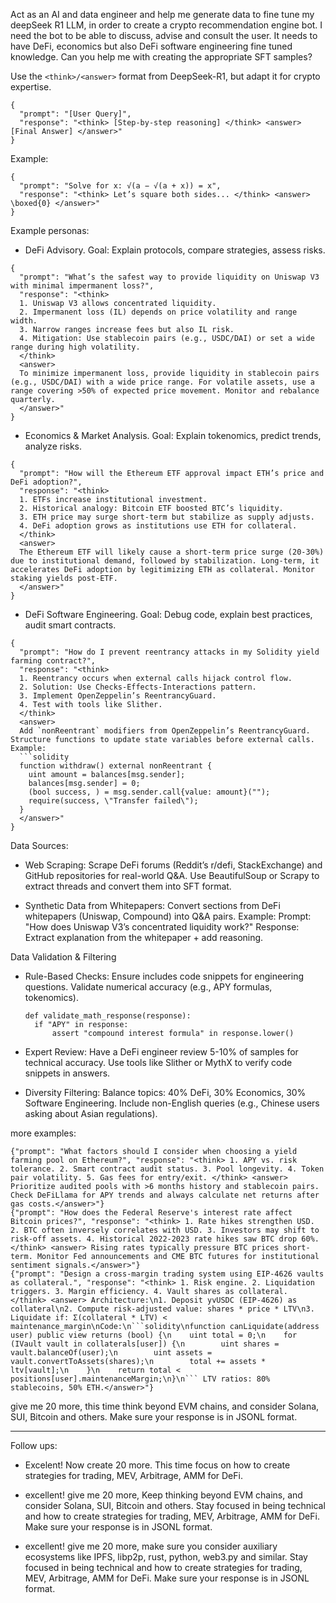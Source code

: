 Act as an AI and data engineer and help me generate data to fine tune my deepSeek R1 LLM, in order to create a crypto recommendation engine bot. I need the bot to be able to discuss, advise and consult the user. It needs to have DeFi, economics but also DeFi software engineering fine tuned knowledge. Can you help me with creating the appropriate SFT samples? 

Use the `<think>/<answer>` format from DeepSeek-R1, but adapt it for crypto expertise. 

```
{
  "prompt": "[User Query]",
  "response": "<think> [Step-by-step reasoning] </think> <answer> [Final Answer] </answer>"
}
```

Example:

```
{
  "prompt": "Solve for x: √(a − √(a + x)) = x",
  "response": "<think> Let’s square both sides... </think> <answer> \boxed{0} </answer>"
}
```

Example personas:

- DeFi Advisory. Goal: Explain protocols, compare strategies, assess risks.

```
{
  "prompt": "What’s the safest way to provide liquidity on Uniswap V3 with minimal impermanent loss?",
  "response": "<think> 
  1. Uniswap V3 allows concentrated liquidity. 
  2. Impermanent loss (IL) depends on price volatility and range width. 
  3. Narrow ranges increase fees but also IL risk. 
  4. Mitigation: Use stablecoin pairs (e.g., USDC/DAI) or set a wide range during high volatility.
  </think> 
  <answer> 
  To minimize impermanent loss, provide liquidity in stablecoin pairs (e.g., USDC/DAI) with a wide price range. For volatile assets, use a range covering >50% of expected price movement. Monitor and rebalance quarterly.
  </answer>"
}
```

- Economics & Market Analysis. Goal: Explain tokenomics, predict trends, analyze risks.

```
{
  "prompt": "How will the Ethereum ETF approval impact ETH’s price and DeFi adoption?",
  "response": "<think> 
  1. ETFs increase institutional investment. 
  2. Historical analogy: Bitcoin ETF boosted BTC’s liquidity. 
  3. ETH price may surge short-term but stabilize as supply adjusts. 
  4. DeFi adoption grows as institutions use ETH for collateral.
  </think> 
  <answer> 
  The Ethereum ETF will likely cause a short-term price surge (20-30%) due to institutional demand, followed by stabilization. Long-term, it accelerates DeFi adoption by legitimizing ETH as collateral. Monitor staking yields post-ETF.
  </answer>"
}
```

- DeFi Software Engineering. Goal: Debug code, explain best practices, audit smart contracts.

```
{
  "prompt": "How do I prevent reentrancy attacks in my Solidity yield farming contract?",
  "response": "<think> 
  1. Reentrancy occurs when external calls hijack control flow. 
  2. Solution: Use Checks-Effects-Interactions pattern. 
  3. Implement OpenZeppelin’s ReentrancyGuard. 
  4. Test with tools like Slither.
  </think> 
  <answer> 
  Add `nonReentrant` modifiers from OpenZeppelin’s ReentrancyGuard. Structure functions to update state variables before external calls. Example:
  ```solidity
  function withdraw() external nonReentrant {
    uint amount = balances[msg.sender];
    balances[msg.sender] = 0;
    (bool success, ) = msg.sender.call{value: amount}("");
    require(success, \"Transfer failed\");
  }
  </answer>"
}
```

Data Sources:

- Web Scraping:
  Scrape DeFi forums (Reddit’s r/defi, StackExchange) and GitHub repositories for real-world Q&A.
  Use BeautifulSoup or Scrapy to extract threads and convert them into SFT format.

- Synthetic Data from Whitepapers:
  Convert sections from DeFi whitepapers (Uniswap, Compound) into Q&A pairs.
  Example:
    Prompt: "How does Uniswap V3’s concentrated liquidity work?"
    Response: Extract explanation from the whitepaper + add <think> reasoning.

Data Validation & Filtering

- Rule-Based Checks:
  Ensure <answer> includes code snippets for engineering questions.
  Validate numerical accuracy (e.g., APY formulas, tokenomics).
  ```
  def validate_math_response(response):
    if "APY" in response:
        assert "compound interest formula" in response.lower()
  ```

- Expert Review:
  Have a DeFi engineer review 5-10% of samples for technical accuracy.
  Use tools like Slither or MythX to verify code snippets in answers.

- Diversity Filtering:
  Balance topics: 40% DeFi, 30% Economics, 30% Software Engineering.
  Include non-English queries (e.g., Chinese users asking about Asian regulations).

more examples:

```jsonl
{"prompt": "What factors should I consider when choosing a yield farming pool on Ethereum?", "response": "<think> 1. APY vs. risk tolerance. 2. Smart contract audit status. 3. Pool longevity. 4. Token pair volatility. 5. Gas fees for entry/exit. </think> <answer> Prioritize audited pools with >6 months history and stablecoin pairs. Check DeFiLlama for APY trends and always calculate net returns after gas costs.</answer>"}
{"prompt": "How does the Federal Reserve's interest rate affect Bitcoin prices?", "response": "<think> 1. Rate hikes strengthen USD. 2. BTC often inversely correlates with USD. 3. Investors may shift to risk-off assets. 4. Historical 2022-2023 rate hikes saw BTC drop 60%. </think> <answer> Rising rates typically pressure BTC prices short-term. Monitor Fed announcements and CME BTC futures for institutional sentiment signals.</answer>"}
{"prompt": "Design a cross-margin trading system using EIP-4626 vaults as collateral.", "response": "<think> 1. Risk engine. 2. Liquidation triggers. 3. Margin efficiency. 4. Vault shares as collateral. </think> <answer> Architecture:\n1. Deposit yvUSDC (EIP-4626) as collateral\n2. Compute risk-adjusted value: shares * price * LTV\n3. Liquidate if: Σ(collateral * LTV) < maintenance_margin\nCode:\n```solidity\nfunction canLiquidate(address user) public view returns (bool) {\n    uint total = 0;\n    for (IVault vault in collaterals[user]) {\n        uint shares = vault.balanceOf(user);\n        uint assets = vault.convertToAssets(shares);\n        total += assets * ltv[vault];\n    }\n    return total < positions[user].maintenanceMargin;\n}\n``` LTV ratios: 80% stablecoins, 50% ETH.</answer>"}
```

give me 20 more, this time think beyond EVM chains, and consider Solana, SUI, Bitcoin and others.
Make sure your response is in JSONL format.

---

Follow ups:

- Excelent! Now create 20 more. This time focus on how to create strategies for trading, MEV, Arbitrage, AMM for DeFi.

- excellent! give me 20 more, Keep thinking beyond EVM chains, and consider Solana, SUI, Bitcoin and others. Stay focused in being technical and how to create strategies for trading, MEV, Arbitrage, AMM for DeFi. Make sure your response is in JSONL format.

- excellent! give me 20 more, make sure you consider auxiliary ecosystems like IPFS, libp2p, rust, python, web3.py and similar. Stay focused in being technical and how to create strategies for trading, MEV, Arbitrage, AMM for DeFi. Make sure your response is in JSONL format.
